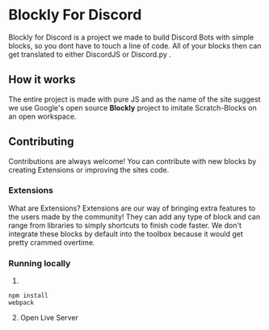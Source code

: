 
# Blockly For Discord

Blockly for Discord is a project we made to build Discord Bots with simple blocks, so you dont have to touch a line of code. All of your blocks then can get translated to either DiscordJS or Discord.py .


## How it works

The entire project is made with pure JS and as the name of the site suggest we use Google's open source **Blockly** project to imitate Scratch-Blocks on an open workspace. 




## Contributing

Contributions are always welcome! You can contribute with new blocks by creating Extensions or improving the sites code.

### Extensions

What are Extensions? Extensions are our way of bringing extra features to the users made by the community! They can add any type of block and can range from libraries to simply shortcuts to finish code faster. We don't integrate these blocks by default into the toolbox because it would get pretty crammed overtime.


### Running locally
1.
```
npm install
webpack
```
2. Open Live Server
